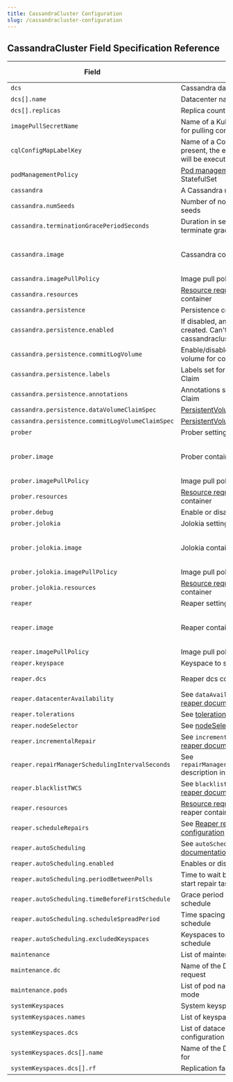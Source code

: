 ```yaml
---
title: CassandraCluster Configuration
slug: /cassandracluster-configuration
---
```


## CassandraCluster Field Specification Reference

| Field                                           | Description                                                                                                                                                                                     | Is Required  | Default                  |
|-------------------------------------------------|-------------------------------------------------------------------------------------------------------------------------------------------------------------------------------------------------|------|----------------------------------|
| `dcs                                          ` | Cassandra datacenters configuration                                                                                                                                                             | `Y`  |                                  |
| `dcs[].name                                   ` | Datacenter name                                                                                                                                                                                 | `Y`  |                                  |
| `dcs[].replicas                               ` | Replica count for the datacenter                                                                                                                                                                | `Y`  |                                  |
| `imagePullSecretName                          ` | Name of a Kubernetes secret configured for pulling container images                                                                                                                             | `Y`  |                                  |
| `cqlConfigMapLabelKey                         ` | Name of a ConfigMap label, that if present, the entries of that ConfigMap will be executed as CQL queries                                                                                       | `N`  | `cql-scripts`                    |
| `podManagementPolicy                          ` | [Pod management policy](https://kubernetes.io/docs/concepts/workloads/controllers/statefulset/#pod-management-policies) for the C* StatefulSet                                                  | `N`  | `Parallel`                       |
| `cassandra                                    ` | A Cassandra node configuration                                                                                                                                                                  | `N`  |                                  |
| `cassandra.numSeeds                           ` | Number of nodes (per DC) used as seeds                                                                                                                                                          | `N`  | `2`                              |
| `cassandra.terminationGracePeriodSeconds      ` | Duration in seconds the pod needs to terminate gracefully                                                                                                                                       | `N`  | `300`                            |
| `cassandra.image                              ` | Cassandra container image to use                                                                                                                                                                | `N`  | as configured for the operator   |
| `cassandra.imagePullPolicy                    ` | Image pull policy for Cassandra image                                                                                                                                                           | `N`  | `IfNotPresent`                   |
| `cassandra.resources                          ` | [Resource requests and limits](https://kubernetes.io/docs/concepts/configuration/manage-compute-resources-container/#resource-requests-and-limits-of-pod-and-container) for the container       | `N`  | `{}`                             |
| `cassandra.persistence                        ` | Persistence configuration                                                                                                                                                                       | `N`  | `{}`                             |
| `cassandra.persistence.enabled                ` | If disabled, an emptydir volume will be created. Can't be changed after cassandracluster is created.                                                                                            | `N`  | `false`                          |
| `cassandra.persistence.commitLogVolume        ` | Enable/disable usage of a separate volume for commitlog.                                                                                                                                        | `N`  | `false`                          |
| `cassandra.persistence.labels                 ` | Labels set for the Persistent Volume Claim                                                                                                                                                      | `N`  | `{}`                             |
| `cassandra.persistence.annotations            ` | Annotations set for Persistent Volume Claim                                                                                                                                                     | `N`  | `{}`                             |
| `cassandra.persistence.dataVolumeClaimSpec    ` | [PersistentVolumeClaimSpec](https://kubernetes.io/docs/reference/generated/kubernetes-api/v1.20/#persistentvolumeclaimspec-v1-core) configs                                                     | `N`  | `{}`                             |
| `cassandra.persistence.commitLogVolumeClaimSpec    ` | [PersistentVolumeClaimSpec](https://kubernetes.io/docs/reference/generated/kubernetes-api/v1.20/#persistentvolumeclaimspec-v1-core) configs                                                | `N`  | `{}`                             |
| `prober                                       ` | Prober settings                                                                                                                                                                                 | `N`  |                                  |
| `prober.image                                 ` | Prober container image to use                                                                                                                                                                   | `N`  | as configured for the operator   |
| `prober.imagePullPolicy                       ` | Image pull policy for prober image                                                                                                                                                              | `N`  | `IfNotPresent`                   |
| `prober.resources                             ` | [Resource requests and limits](https://kubernetes.io/docs/concepts/configuration/manage-compute-resources-container/#resource-requests-and-limits-of-pod-and-container) for the container       | `N`  | `{}`                             |
| `prober.debug                                 ` | Enable or disable verbose logging                                                                                                                                                               | `N`  | `false`                          |
| `prober.jolokia                               ` | Jolokia settings                                                                                                                                                                                | `N`  |                                  |
| `prober.jolokia.image                         ` | Jolokia container image to use                                                                                                                                                                  | `N`  | as configured for the operator   |
| `prober.jolokia.imagePullPolicy               ` | Image pull policy for Jolokia image                                                                                                                                                             | `N`  | `IfNotPresent`                   | 
| `prober.jolokia.resources                     ` | [Resource requests and limits](https://kubernetes.io/docs/concepts/configuration/manage-compute-resources-container/#resource-requests-and-limits-of-pod-and-container) for the container       | `N`  | `{}`                             |
| `reaper                                       ` | Reaper settings                                                                                                                                                                                 | `N`  |                                  |
| `reaper.image                                 ` | Reaper container image to use                                                                                                                                                                   | `N`  | as configured by the operator    |
| `reaper.imagePullPolicy                       ` | Image pull policy for reaper image                                                                                                                                                              | `N`  | `IfNotPresent`                   |
| `reaper.keyspace                              ` | Keyspace to store reaper control data                                                                                                                                                           | `N`  | `reaper_db`                      |
| `reaper.dcs                                   ` | Reaper dcs configuration                                                                                                                                                                        | `N`  |  All datacenters                 |
| `reaper.datacenterAvailability                ` | See `dataAvailability` description in [reaper documentation](http://cassandra-reaper.io/docs/configuration/reaper_specific)                                                                     | `N`  |                                  |
| `reaper.tolerations                           ` | See [tolerations](https://kubernetes.io/docs/concepts/scheduling-eviction/taint-and-toleration/) description                                                                                    | `N`  |  `[]`                            |
| `reaper.nodeSelector                          ` | See [nodeSelector](https://kubernetes.io/docs/concepts/scheduling-eviction/assign-pod-node/#nodeselector) description                                                                           | `N`  |  `{}`                            |
| `reaper.incrementalRepair                     ` | See `incrementalRepair` description in [reaper documentation](http://cassandra-reaper.io/docs/configuration/reaper_specific)                                                                    | `N`  |  `false`                         |
| `reaper.repairManagerSchedulingIntervalSeconds` | See `repairManagerSchedulingIntervalSeconds` description in [reaper documentation](http://cassandra-reaper.io/docs/configuration/reaper_specific)                                               | `N`  |  `8`                             |
| `reaper.blacklistTWCS                         ` | See `blacklistTwcsTables` description in [reaper documentation](http://cassandra-reaper.io/docs/configuration/reaper_specific)                                                                  | `N`  |  `true`                          |
| `reaper.resources                             ` | [Resource requests and limits](https://kubernetes.io/docs/concepts/configuration/manage-compute-resources-container/#resource-requests-and-limits-of-pod-and-container) for the reaper container| `N`  |  `{}`                            |
| `reaper.scheduleRepairs                       ` | See [Reaper repair schedule configuration](reaper-repairs-configuration.md)                                                                                                                     | `N`  |                                  |   
| `reaper.autoScheduling                        ` | See `autoScheduling` description in [reaper documentation](http://cassandra-reaper.io/docs/configuration/reaper_specific)                                                                       | `N`  |                                  |
| `reaper.autoScheduling.enabled                ` | Enables or disables autoScheduling                                                                                                                                                              | `N`  | `false`                          |
| `reaper.autoScheduling.periodBetweenPolls     ` | Time to wait before checking whether to start repair task                                                                                                                                       | `N`  | `PT10M` (10 minutes)             |
| `reaper.autoScheduling.timeBeforeFirstSchedule` | Grace period before first repair in the schedule                                                                                                                                                | `N`  | `PT5M`                           |
| `reaper.autoScheduling.scheduleSpreadPeriod   ` | Time spacing between each repair schedule                                                                                                                                                       | `N`  | `PT6H`                           |
| `reaper.autoScheduling.excludedKeyspaces      ` | Keyspaces to be excluded from repair schedule                                                                                                                                                   | `N`  | `[]`                             |
| `maintenance                                  ` | List of maintenance requests                                                                                                                                                                    | `N`  | `[]`                             |
| `maintenance.dc                               ` | Name of the DC for the maintenance request                                                                                                                                                      | `Y`  |                                  |
| `maintenance.pods                             ` | List of pod names to put in maintenance mode                                                                                                                                                    | `N`  | `[]`                             |
| `systemKeyspaces                              ` | System keyspaces configuration                                                                                                                                                                  | `N`  |                                  |
| `systemKeyspaces.names                        ` | List of keyspaces to configure                                                                                                                                                                  | `N`  | `[]`                             |
| `systemKeyspaces.dcs                          ` | List of datacenters to apply the configuration to                                                                                                                                               | `N`  | All datacenters                  |
| `systemKeyspaces.dcs[].name                   ` | Name of the DC to set replication factor for                                                                                                                                                    | `Y`  |                                  |
| `systemKeyspaces.dcs[].rf                     ` | Replication factor to set for the DC                                                                                                                                                            | `Y`  |                                  |

